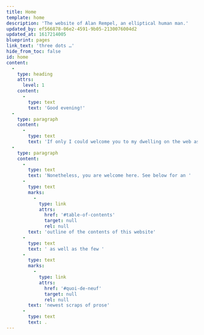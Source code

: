 ```yaml
---
title: Home
template: home
description: 'The website of Alan Rempel, an elliptical human man.'
updated_by: ef566878-06e2-4591-9b05-2130076004d2
updated_at: 1617214005
blueprint: pages
link_text: 'three dots …'
hide_from_toc: false
id: home
content:
  -
    type: heading
    attrs:
      level: 1
    content:
      -
        type: text
        text: 'Good evening!'
  -
    type: paragraph
    content:
      -
        type: text
        text: 'If only I could welcome you to my dwelling on the web as to my physical one, and bring you a cup of tea or a glass of sparkling water! Alas, this ephemeral array of pixels is constrained to provide a lesser hospitality.'
  -
    type: paragraph
    content:
      -
        type: text
        text: 'Nonetheless, you are welcome here. See below for an '
      -
        type: text
        marks:
          -
            type: link
            attrs:
              href: '#table-of-contents'
              target: null
              rel: null
        text: 'outline of the contents of this website'
      -
        type: text
        text: ' as well as the few '
      -
        type: text
        marks:
          -
            type: link
            attrs:
              href: '#quoi-de-neuf'
              target: null
              rel: null
        text: 'newest scraps of prose'
      -
        type: text
        text: .
---
```

